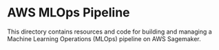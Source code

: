 # AWS MLOps Pipeline

This directory contains resources and code for building and managing a Machine Learning Operations (MLOps) pipeline on AWS Sagemaker.
